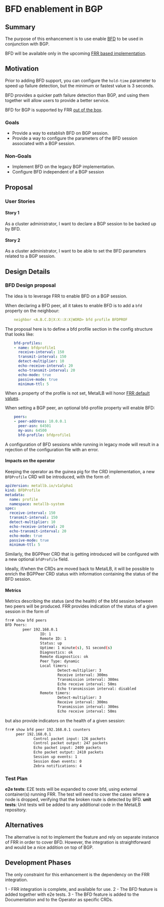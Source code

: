 # BFD enablement in BGP

## Summary

The purpose of this enhancement is to use enable [BFD](https://en.wikipedia.org/wiki/Bidirectional_Forwarding_Detection) to be used in conjunction with BGP.

BFD will be available only in the upcoming [FRR based implementation](0001-frr.md).

## Motivation

Prior to adding BFD support, you can configure the `hold-time` parameter to speed up failure detection, but the minimum or fastest value is 3 seconds.

BFD provides a quicker path failure detection than BGP, and using them together will allow users to provide a better
service.

BFD for BGP is supported by FRR [out of the box](http://docs.frrouting.org/en/latest/bfd.html#bgp-bfd-configuration).

### Goals

* Provide a way to establish BFD on BGP session.
* Provide a way to configure the parameters of the BFD session associated with a BGP session.

### Non-Goals

* Implement BFD on the legacy BGP implementation.
* Configure BFD independent of a BGP session

## Proposal

### User Stories

#### Story 1

As a cluster administrator, I want to declare a BGP session to be backed up by BFD.

#### Story 2

As a cluster administrator, I want to be able to set the BFD parameters related to a BGP session.

## Design Details

### BFD Design proposal

The idea is to leverage FRR to enable BFD on a BGP session.

When declaring a BFD peer, all it takes to enable BFD is to add a `bfd` property on the neighbour:

```yaml
    neighbor <A.B.C.D|X:X::X:X|WORD> bfd profile BFDPROF
```

The proposal here is to define a bfd profile section in the config structure that looks like:

```yaml
    bfd-profiles:
    - name: bfdprofile1
      receive-interval: 150
      transmit-interval: 150
      detect-multiplier: 10
      echo-receive-interval: 20
      echo-transmit-interval: 20
      echo-mode: true
      passive-mode: true
      minimum-ttl: 5
```

When a property of the profile is not set, MetalLB will honor [FRR default values](https://docs.frrouting.org/en/latest/bfd.html#peer-profile-configuration).

When setting a BGP peer, an optional bfd-profile property will enable BFD:

```yaml
    peers:
    - peer-address: 10.0.0.1
      peer-asn: 64501
      my-asn: 64500
      bfd-profile: bfdprofile1
```

A configuration of BFD sessions while running in legacy mode will result in a rejection of the configuration
file with an error.

#### Impacts on the operator

Keeping the operator as the guinea pig for the CRD implementation, a new `BFDProfile` CRD will be introduced, with the form of:

```yaml
apiVersion: metallb.io/v1alpha1
kind: BFDProfile
metadata:
  name: profile
  namespace: metallb-system
spec:
  receive-interval: 150
  transmit-interval: 150
  detect-multiplier: 10
  echo-receive-interval: 20
  echo-transmit-interval: 20
  echo-mode: true
  passive-mode: true
  minimum-ttl: 5
```

Similarly, the BGPPeer CRD that is getting introduced will be configured with a new optional `bfdProfile` field.

Ideally, if/when the CRDs are moved back to MetalLB, it will be possible to enrich the BGPPeer CRD status with information containing the status of the BFD session.

#### Metrics

Metrics describing the status (and the health) of the bfd session between two peers will be produced.
FRR provides indication of the status of a given session in the form of

```bash
frr# show bfd peers
BFD Peers:
        peer 192.168.0.1
                ID: 1
                Remote ID: 1
                Status: up
                Uptime: 1 minute(s), 51 second(s)
                Diagnostics: ok
                Remote diagnostics: ok
                Peer Type: dynamic
                Local timers:
                        Detect-multiplier: 3
                        Receive interval: 300ms
                        Transmission interval: 300ms
                        Echo receive interval: 50ms
                        Echo transmission interval: disabled
                Remote timers:
                        Detect-multiplier: 3
                        Receive interval: 300ms
                        Transmission interval: 300ms
                        Echo receive interval: 50ms
```

but also provide indicators on the health of a given session:

```bash
frr# show bfd peer 192.168.0.1 counters
     peer 192.168.0.1
             Control packet input: 126 packets
             Control packet output: 247 packets
             Echo packet input: 2409 packets
             Echo packet output: 2410 packets
             Session up events: 1
             Session down events: 0
             Zebra notifications: 4
```

### Test Plan

**e2e tests**: E2E tests will be expanded to cover bfd, using external container(s)
running FRR. The test will need to cover the cases where a node is dropped, verifying
that the broken route is detected by BFD.
**unit tests**: Unit tests will be added to any additional code in the MetalLB
repository.

## Alternatives

The alternative is not to implement the feature and rely on separate instance of FRR in order
to cover BFD. However, the integration is straightforward and would be a nice addition on top of
BGP.

## Development Phases

The only constraint for this enhancement is the dependency on the FRR integration.

1 - FRR integration is complete, and available for use.
2 - The BFD feature is added together with e2e tests.
3 - The BFD feature is added to the Documentation and to the Operator as specific CRDs.
